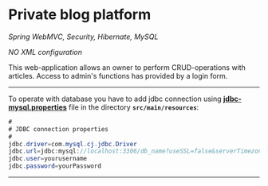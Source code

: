 # Private blog platform

*Spring WebMVC, Security, Hibernate, MySQL*

*NO XML configuration*

This web-application allows an owner to perform CRUD-operations with articles. Access to admin's functions has provided by a login form.

---
To operate with database you have to add jdbc connection using <b><u>jdbc-mysql.properties</u></b> file in the directory <b>`src/main/resources`</b>:

```java
#
# JDBC connection properties
#
jdbc.driver=com.mysql.cj.jdbc.Driver
jdbc.url=jdbc:mysql://localhost:3306/db_name?useSSL=false&serverTimezone=UTC
jdbc.user=yourusername
jdbc.password=yourPassword
```

---
